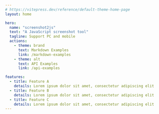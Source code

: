 ```yaml
---
# https://vitepress.dev/reference/default-theme-home-page
layout: home

hero:
  name: "screenshot2js"
  text: "A JavaScript screenshot tool"
  tagline: Support PC and mobile
  actions:
    - theme: brand
      text: Markdown Examples
      link: /markdown-examples
    - theme: alt
      text: API Examples
      link: /api-examples

features:
  - title: Feature A
    details: Lorem ipsum dolor sit amet, consectetur adipiscing elit
  - title: Feature B
    details: Lorem ipsum dolor sit amet, consectetur adipiscing elit
  - title: Feature C
    details: Lorem ipsum dolor sit amet, consectetur adipiscing elit
---
```


